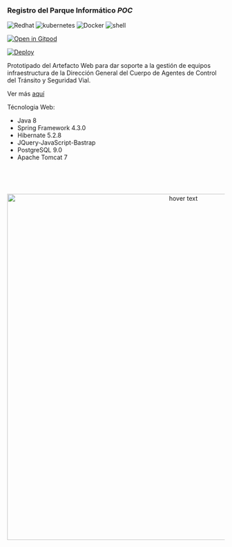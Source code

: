 ### Registro del Parque Informático *POC*

<p align="left">
<img src="https://img.shields.io/badge/redhat-CC0000?style=for-the-badge&logo=redhat&logoColor=white" alt="Redhat">
<img src="https://img.shields.io/badge/kubernetes-%23326ce5.svg?style=for-the-badge&logo=kubernetes&logoColor=white" alt="kubernetes">
<img src="https://img.shields.io/badge/docker-0db7ed?style=for-the-badge&logo=docker&logoColor=white" alt="Docker">
<img src="https://img.shields.io/badge/shell_script-%23121011.svg?style=for-the-badge&logo=gnu-bash&logoColor=white" alt="shell">
</p>

[![Open in Gitpod](https://gitpod.io/button/open-in-gitpod.svg)](https://github.com/maximilianoPizarro/rdp-gcba)

[![Deploy](https://www.herokucdn.com/deploy/button.png)](https://heroku.com/deploy)





Prototipado del Artefacto Web para dar soporte a la gestión de equipos infraestructura
de la Dirección General del Cuerpo de Agentes de Control del Tránsito y Seguridad Vial.

Ver más [aquí](https://github.com/maximilianoPizarro/rdp-gcba/blob/master/Registro%20del%20Parque%20Inform%C3%A1tico.pdf)

Técnologia Web:
- Java 8
- Spring Framework 4.3.0
- Hibernate 5.2.8
- JQuery-JavaScript-Bastrap
- PostgreSQL 9.0
- Apache Tomcat 7
&nbsp;

&nbsp;

&nbsp;
<p align="center">
  <img src="https://raw.githubusercontent.com/maximilianoPizarro/sugpa/master/screensMaqueta/1 - Iniciar sesión.jpg" width="800" title="hover text">
</p>  
